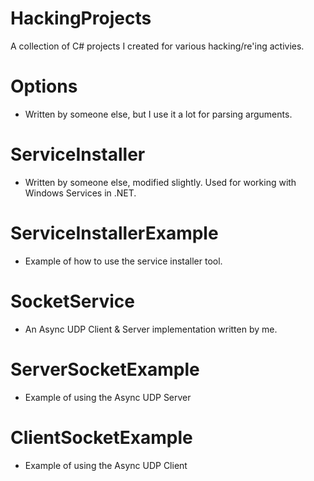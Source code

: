 HackingProjects
===============

A collection of C# projects I created for various hacking/re'ing activies.

Options 
===============
- Written by someone else, but I use it a lot for parsing arguments.

ServiceInstaller 
===============
- Written by someone else, modified slightly. Used for working with Windows Services in .NET.

ServiceInstallerExample 
===============
- Example of how to use the service installer tool.

SocketService 
===============
- An Async UDP Client & Server implementation written by me.

ServerSocketExample 
===============
- Example of using the Async UDP Server

ClientSocketExample
===============
- Example of using the Async UDP Client
